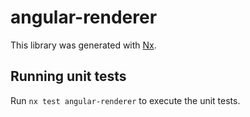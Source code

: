 # angular-renderer

This library was generated with [Nx](https://nx.dev).

## Running unit tests

Run `nx test angular-renderer` to execute the unit tests.
